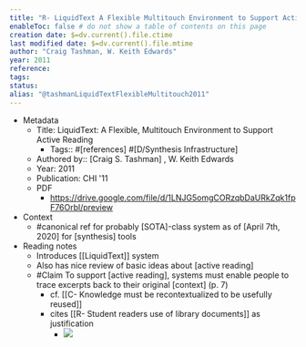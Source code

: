 ```yaml
---
title: "R- LiquidText A Flexible Multitouch Environment to Support Active Reading"
enableToc: false # do not show a table of contents on this page
creation date: $=dv.current().file.ctime
last modified date: $=dv.current().file.mtime
author: "Craig Tashman, W. Keith Edwards"
year: 2011
reference: 
tags: 
status: 
alias: "@tashmanLiquidTextFlexibleMultitouch2011"
---
```



- Metadata
    - Title: LiquidText: A Flexible, Multitouch Environment to Support Active Reading
        - Tags:: #[references] #[D/Synthesis Infrastructure]
    - Authored by::  [Craig S. Tashman] ,  W. Keith Edwards
    - Year: 2011
    - Publication: CHI '11
    - PDF
        - https://drive.google.com/file/d/1LNJG5omgCORzqbDaURkZqk1fpF76Orbl/preview
- Context
    - #canonical ref for probably [SOTA]-class system as of [April 7th, 2020] for [synthesis] tools
- Reading notes
    - Introduces [[LiquidText]] system
    - Also has nice review of basic ideas about [active reading]
    - #Claim To support [active reading], systems must enable people to trace excerpts back to their original [context] (p. 7)
        - cf. [[C- Knowledge must be recontextualized to be usefully reused]]
        - cites [[R- Student readers use of library documents]] as justification
            - ![](https://firebasestorage.googleapis.com/v0/b/firescript-577a2.appspot.com/o/imgs%2Fapp%2Fmegacoglab%2FBAOos0FfjB?alt=media&token=b0c45a1a-6c22-40ea-9d0f-7dbed9b0198b)
